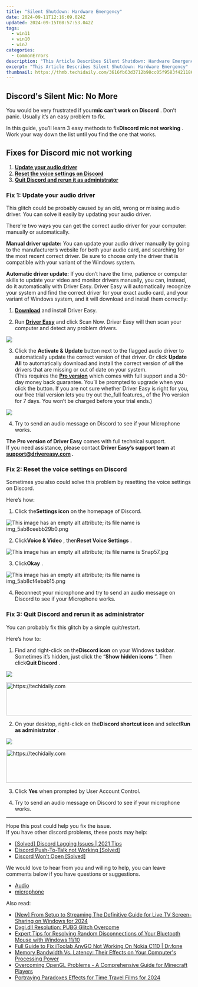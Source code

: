 ```yaml
---
title: "Silent Shutdown: Hardware Emergency"
date: 2024-09-11T12:16:09.024Z
updated: 2024-09-15T08:57:53.042Z
tags:
  - win11
  - win10
  - win7
categories:
  - CommonErrors
description: "This Article Describes Silent Shutdown: Hardware Emergency"
excerpt: "This Article Describes Silent Shutdown: Hardware Emergency"
thumbnail: https://thmb.techidaily.com/3616fb63d3712b98cc05f9583f4211869f6e4c453eb6e04c1cfde40ef70bbce3.jpg
---
```


## Discord's Silent Mic: No More

 You would be very frustrated if your**mic can’t work on Discord** . Don’t panic. Usually it’s an easy problem to fix.

 In this guide, you’ll learn 3 easy methods to fix**Discord mic not working** . Work your way down the list until you find the one that works.

## Fixes for Discord mic not working

1. [**Update your audio driver**](#method1)
2. [**Reset the voice settings on Discord**](#method2)
3. [**Quit Discord and rerun it as administrator**](#method3)

### Fix 1: Update your audio driver

 This glitch could be probably  caused by an old, wrong or missing audio driver. You can solve it easily by updating your audio driver.

 There’re two ways you can get the correct audio driver for your computer: manually or automatically.

**Manual driver update:** You can update your audio driver manually by going to the manufacturer’s website for both your audio card, and searching for the most recent correct driver. Be sure to choose only the driver that is compatible with your variant of the Windows system.

**Automatic driver update:** If you don’t have the time, patience or computer skills to update your video and monitor drivers manually, you can, instead, do it automatically with Driver Easy. Driver Easy will automatically recognize your system and find the correct driver for your exact audio card, and your variant of Windows system, and it will download and install them correctly:

 1) **[Download](https://tools.techidaily.com/drivereasy/download/)**  and install Driver Easy.  
  
 2) Run **[Driver Easy](https://tools.techidaily.com/drivereasy/download/)**  and click Scan Now. Driver Easy will then scan your computer and detect any problem drivers.

![](https://www.drivereasy.com/wp-content/uploads/2018/12/scan-1200x840.jpg)

 3) Click the **Activate & Update** button next to the flagged audio driver to automatically update the correct version of that driver. Or click **Update All**  to automatically download and install the correct version of _all_ the drivers that are missing or out of date on your system.  
 (This requires the **[Pro version](https://tools.techidaily.com/drivereasy/download/)**  which comes with full support and a 30-day money back guarantee. You’ll be prompted to upgrade when you click the button. If you are not sure whether Driver Easy is right for you, our free trial version lets you try out the_full features_ of the Pro version for 7 days. You won’t be charged before your trial ends.)

![](https://www.drivereasy.com/wp-content/uploads/2024/05/Reaktek-audio.jpg)

 4) Try to send an audio message on Discord to see if your Microphone works.

**The Pro version of Driver Easy** comes with full technical support.  
 If you need assistance, please contact **Driver Easy’s support team** at **[support@drivereasy.com](https://bellelily.pxf.io/m5azgm) .**

### Fix 2: Reset the voice settings on Discord

 Sometimes you also could solve this problem by resetting the voice settings on Discord.

Here’s how:

 1) Click the**Settings icon** on the homepage of Discord.

![This image has an empty alt attribute; its file name is img_5ab8ceebb29b0.png](https://images.drivereasy.com/wp-content/uploads/2018/03/img_5ab8ceebb29b0.png)

 2) Click**Voice & Video** , then**Reset Voice Settings** .

![This image has an empty alt attribute; its file name is Snap57.jpg](https://images.drivereasy.com/wp-content/uploads/2018/03/Snap57.jpg)

 3) Click**Okay** .

![This image has an empty alt attribute; its file name is img_5ab8cf4ebab15.png](https://images.drivereasy.com/wp-content/uploads/2018/03/img_5ab8cf4ebab15.png)

 4) Reconnect your microphone and try to send an audio message on Discord to see if your Microphone works.

### Fix 3: Quit Discord and rerun it as administrator

You can probably fix this glitch by a simple quit/restart.

Here’s how to:

 1) Find and right-click on the**Discord icon** on your Windows taskbar. Sometimes it’s hidden, just click the “**Show hidden icons** ”. Then click**Quit Discord** .

![](https://images.drivereasy.com/wp-content/uploads/2023/10/discord-quit.jpg)

<!-- affiliate ads begin -->
<a href="https://unicoeye.pxf.io/c/5597632/2134494/18498" target="_top" id="2134494">
  <img src="//a.impactradius-go.com/display-ad/18498-2134494" border="0" alt="https://techidaily.com" width="721" height="90"/>
</a>
<img height="0" width="0" src="https://unicoeye.pxf.io/i/5597632/2134494/18498" style="position:absolute;visibility:hidden;" border="0" />
<!-- affiliate ads end -->

 2) On your desktop, right-click on the**Discord shortcut icon** and select**Run as administrator** .

![](https://images.drivereasy.com/wp-content/uploads/2023/10/run-discord-as-admin.jpg)

<!-- affiliate ads begin -->
<a href="https://ephamedtechinc.pxf.io/c/5597632/2137203/26400" target="_top" id="2137203">
  <img src="//a.impactradius-go.com/display-ad/26400-2137203" border="0" alt="https://techidaily.com" width="728" height="90"/>
</a>
<img height="0" width="0" src="https://ephamedtechinc.pxf.io/i/5597632/2137203/26400" style="position:absolute;visibility:hidden;" border="0" />
<!-- affiliate ads end -->

 3) Click **Yes**  when prompted by User Account Control.

 4) Try to send an audio message on Discord to see if your microphone works.

---

 Hope this post could help you fix the issue.  
 If you have other discord problems, these posts may help:

* [ \[Solved\] Discord Lagging Issues | 2021 Tips](https://tools.techidaily.com/drivereasy/download/)
* [ Discord Push-To-Talk not Working \[Solved\]](https://tools.techidaily.com/drivereasy/download/)
* [ Discord Won’t Open \[Solved\]](https://tools.techidaily.com/drivereasy/download/)

 We would love to hear from you and willing to help, you can leave comments below if you have questions or suggestions.

* [Audio](https://store.drivereasy.com/order/cart.php?PRODS=4731822&QTY=1&AFFILIATE=108875)
* [microphone](/tag-search/?tagId=109)

<ins class="adsbygoogle"
     style="display:block"
     data-ad-format="autorelaxed"
     data-ad-client="ca-pub-7571918770474297"
     data-ad-slot="1223367746"></ins>

<ins class="adsbygoogle"
     style="display:block"
     data-ad-client="ca-pub-7571918770474297"
     data-ad-slot="8358498916"
     data-ad-format="auto"
     data-full-width-responsive="true"></ins>

<span class="atpl-alsoreadstyle">Also read:</span>
<div><ul>
<li><a href="https://desktop-recording.techidaily.com/new-from-setup-to-streaming-the-definitive-guide-for-live-tv-screen-sharing-on-windows-for-2024/"><u>[New] From Setup to Streaming The Definitive Guide for Live TV Screen-Sharing on Windows for 2024</u></a></li>
<li><a href="https://common-error.techidaily.com/dxgidll-resolution-pubg-glitch-overcome/"><u>Dxgi.dll Resolution: PUBG Glitch Overcome</u></a></li>
<li><a href="https://common-error.techidaily.com/expert-tips-for-resolving-random-disconnections-of-your-bluetooth-mouse-with-windows-1110/"><u>Expert Tips for Resolving Random Disconnections of Your Bluetooth Mouse with Windows 11/10</u></a></li>
<li><a href="https://fake-location.techidaily.com/full-guide-to-fix-itoolab-anygo-not-working-on-nokia-c110-drfone-by-drfone-virtual-android/"><u>Full Guide to Fix iToolab AnyGO Not Working On Nokia C110 | Dr.fone</u></a></li>
<li><a href="https://technical-tips.techidaily.com/memory-bandwidth-vs-latency-their-effects-on-your-computers-processing-power/"><u>Memory Bandwidth Vs. Latency: Their Effects on Your Computer's Processing Power</u></a></li>
<li><a href="https://common-error.techidaily.com/overcoming-opengl-problems-a-comprehensive-guide-for-minecraft-players/"><u>Overcoming OpenGL Problems - A Comprehensive Guide for Minecraft Players</u></a></li>
<li><a href="https://fox-boxes.techidaily.com/portraying-paradoxes-effects-for-time-travel-films-for-2024/"><u>Portraying Paradoxes Effects for Time Travel Films for 2024</u></a></li>
</ul></div>

